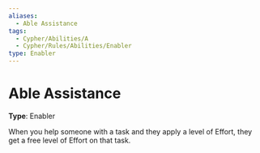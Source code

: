 ```yaml
---
aliases:
  - Able Assistance
tags:
  - Cypher/Abilities/A
  - Cypher/Rules/Abilities/Enabler
type: Enabler
---
```


# Able Assistance

**Type**: Enabler

When you help someone with a task and they apply a level of Effort, they get a free level of Effort on that task.
